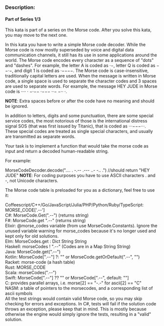 ### Description:
#### Part of Series 1/3
This kata is part of a series on the Morse code. After you solve this kata, you may move to the next one.

In this kata you have to write a simple Morse code decoder. While the Morse code is now mostly superseded by voice and digital data communication channels, it still has its use in some applications around the world.
The Morse code encodes every character as a sequence of "dots" and "dashes". For example, the letter A is coded as ·−, letter Q is coded as −−·−, and digit 1 is coded as ·−−−−. The Morse code is case-insensitive, traditionally capital letters are used. When the message is written in Morse code, a single space is used to separate the character codes and 3 spaces are used to separate words. For example, the message HEY JUDE in Morse code is ···· · −·−−   ·−−− ··− −·· ·.

**NOTE**: Extra spaces before or after the code have no meaning and should be ignored.

In addition to letters, digits and some punctuation, there are some special service codes, the most notorious of those is the international distress signal SOS (that was first issued by Titanic), that is coded as ···−−−···. These special codes are treated as single special characters, and usually are transmitted as separate words.

Your task is to implement a function that would take the morse code as input and return a decoded human-readable string.

For example:

MorseCodeDecoder.decode(".... . -.--   .--- ..- -.. .")
//should return "HEY JUDE"
**NOTE**: For coding purposes you have to use ASCII characters . and -, not Unicode characters.

The Morse code table is preloaded for you as a dictionary, feel free to use it:

Coffeescript/C++/Go/JavaScript/Julia/PHP/Python/Ruby/TypeScript: MORSE_CODE['.--'] <br>
C#: MorseCode.Get(".--") (returns string) <br>
F#: MorseCode.get ".--" (returns string) <br>
Elixir: @morse_codes variable (from use MorseCode.Constants). Ignore the unused variable warning for morse_codes because it's no longer used and kept only for old solutions. <br>
Elm: MorseCodes.get : Dict String String <br>
Haskell: morseCodes ! ".--" (Codes are in a Map String String) <br>
Java: MorseCode.get(".--") <br>
Kotlin: MorseCode[".--"] ?: "" or MorseCode.getOrDefault(".--", "") <br>
Racket: morse-code (a hash table) <br>
Rust: MORSE_CODE <br>
Scala: morseCodes(".--") <br>
Swift: MorseCode[".--"] ?? "" or MorseCode[".--", default: ""] <br>
C: provides parallel arrays, i.e. morse[2] == "-.-" for ascii[2] == "C" <br>
NASM: a table of pointers to the morsecodes, and a corresponding list of ascii symbols <br>
All the test strings would contain valid Morse code, so you may skip checking for errors and exceptions. In C#, tests will fail if the solution code throws an exception, please keep that in mind. This is mostly because otherwise the engine would simply ignore the tests, resulting in a "valid" solution.
